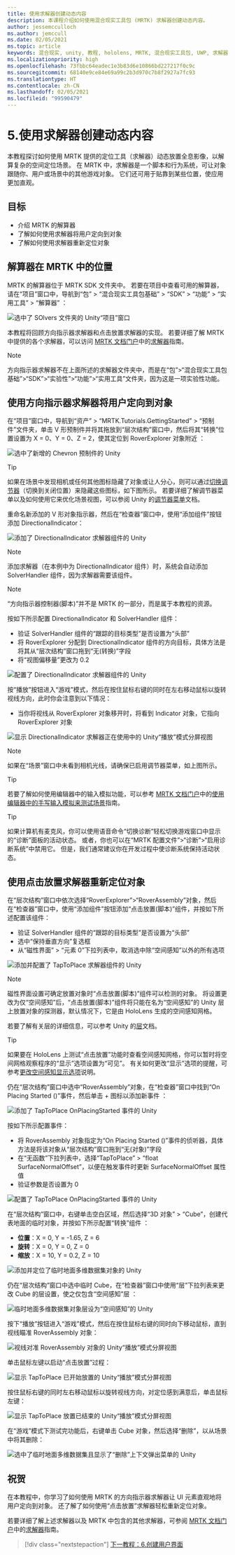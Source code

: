 ```yaml
---
title: 使用求解器创建动态内容
description: 本课程介绍如何使用混合现实工具包 (MRTK) 求解器创建动态内容。
author: jessemcculloch
ms.author: jemccull
ms.date: 02/05/2021
ms.topic: article
keywords: 混合现实, unity, 教程, hololens, MRTK, 混合现实工具包, UWP, 求解器
ms.localizationpriority: high
ms.openlocfilehash: 73fbbc64eadec1e3b83d6e10866bd227217f0c9c
ms.sourcegitcommit: 68140e9ce84e69a99c2b3d970c7b8f2927a7fc93
ms.translationtype: HT
ms.contentlocale: zh-CN
ms.lasthandoff: 02/05/2021
ms.locfileid: "99590479"
---
```

# <a name="5-creating-dynamic-content-using-solvers"></a>5.使用求解器创建动态内容

本教程探讨如何使用 MRTK 提供的定位工具（求解器）动态放置全息影像，以解算复杂的空间定位场景。 在 MRTK 中，求解器是一个脚本和行为系统，可让对象跟随你、用户或场景中的其他游戏对象。 它们还可用于贴靠到某些位置，使应用更加直观。

## <a name="objectives"></a>目标

* 介绍 MRTK 的解算器
* 了解如何使用求解器将用户定向到对象
* 了解如何使用求解器重新定位对象

## <a name="location-of-solvers-in-the-mrtk"></a>解算器在 MRTK 中的位置

 MRTK 的解算器位于 MRTK SDK 文件夹中。 若要在项目中查看可用的解算器，请在“项目”窗口中，导航到“包” > “混合现实工具包基础” > “SDK” > “功能” > “实用工具” > “解算器”     ：

![选中了 SOlvers 文件夹的 Unity“项目”窗口](images/mr-learning-base/base-05-section1-step1-1.png)

本教程将回顾方向指示器求解器和点击放置求解器的实现。 若要详细了解 MRTK 中提供的各个求解器，可以访问 [MRTK 文档门户](https://microsoft.github.io/MixedRealityToolkit-Unity/README.html)中的[求解器](https://microsoft.github.io/MixedRealityToolkit-Unity/Documentation/README_Solver.html)指南。

> [!NOTE]
> 方向指示器求解器不在上面所述的求解器文件夹中，而是在“包”>“混合现实工具包基础”>“SDK”>“实验性”>“功能”>“实用工具”文件夹，因为这是一项实验性功能。

## <a name="using-the-directional-indicator-solver-to-direct-the-user-to-objects"></a>使用方向指示器求解器将用户定向到对象

在“项目”窗口中，导航到“资产” > “MRTK.Tutorials.GettingStarted” > “预制件”文件夹，单击 V 形预制件并将其拖放到“层次结构”窗口中，然后将其“转换”位置设置为 X = 0、Y = 0、Z = 2，使其定位到 RoverExplorer 对象附近    ：

![选中了新增的 Chevron 预制件的 Unity](images/mr-learning-base/base-05-section2-step1-1.png)

> [!TIP]
> 如果在场景中发现相机或任何其他图标隐藏了对象或让人分心，则可以通过<a href="https://docs.unity3d.com/2019.1/Documentation/Manual/GizmosMenu.html" target="_blank">切换调节器</a>（切换到关闭位置）来隐藏这些图标，如下图所示。 若要详细了解调节器菜单以及如何使用它来优化场景视图，可以参阅 Unity 的<a href="https://docs.unity3d.com/Manual/GizmosMenu.html" target="_blank">调节器菜单</a>文档。

重命名新添加的 V 形对象指示器，然后在“检查器”窗口中，使用“添加组件”按钮添加 DirectionalIndicator：  

![添加了 DirectionalIndicator 求解器组件的 Unity](images/mr-learning-base/base-05-section2-step1-2.png)

> [!NOTE]
> 添加求解器（在本例中为 DirectionalIndicator 组件）时，系统会自动添加 SolverHandler 组件，因为求解器需要该组件。

> [!NOTE]
> “方向指示器控制器(脚本)”并不是 MRTK 的一部分，而是属于本教程的资源。

按如下所示配置 DirectionalIndicator 和 SolverHandler 组件：

* 验证 SolverHandler 组件的“跟踪的目标类型”是否设置为“头部”  
* 将 RoverExplorer 分配到 DirectionalIndicator 组件的方向目标，具体方法是将其从“层次结构”窗口拖到“无(转换)”字段   
* 将“视图偏移量”更改为 0.2

![配置了 DirectionalIndicator 求解器组件的 Unity](images/mr-learning-base/base-05-section2-step1-3.png)

按“播放”按钮进入“游戏”模式，然后在按住鼠标右键的同时在左右移动鼠标以旋转视线方向，此时你会注意到以下情况：

* 当你将视线从 RoverExplorer 对象移开时，将看到 Indicator 对象，它指向 RoverExplorer 对象

![显示 DirectionalIndicator 求解器正在使用中的 Unity“播放”模式分屏视图](images/mr-learning-base/base-05-section2-step1-4.png)

> [!NOTE]
> 如果在“场景”窗口中未看到相机光线，请确保已启用调节器菜单，如上图所示。

> [!TIP]
> 若要了解如何使用编辑器中的输入模拟功能，可以参考 [MRTK 文档门户](https://microsoft.github.io/MixedRealityToolkit-Unity/README.html)中的[使用编辑器中的手写输入模拟来测试场景](https://microsoft.github.io/MixedRealityToolkit-Unity/Documentation/GettingStartedWithTheMRTK.html#using-the-in-editor-hand-input-simulation-to-test-a-scene)指南。

> [!TIP]
> 如果计算机有麦克风，你可以使用语音命令“切换诊断”轻松切换游戏窗口中显示的“诊断”面板的活动状态。 或者，你也可以在“MRTK 配置文件”>“诊断”>“启用诊断系统”中禁用它。 但是，我们通常建议你在开发过程中使诊断系统保持活动状态。

## <a name="using-the-tap-to-place-solver-to-reposition-objects"></a>使用点击放置求解器重新定位对象

在“层次结构”窗口中依次选择“RoverExplorer”>“RoverAssembly”对象，然后在“检查器”窗口中，使用“添加组件”按钮添加“点击放置(脚本)”组件，并按如下所述配置该组件：  

* 验证 SolverHandler 组件的“跟踪的目标类型”是否设置为“头部”  
* 选中“保持垂直方向”复选框
* 从“磁性界面” > “元素 0”下拉列表中，取消选中除“空间感知”以外的所有选项  

![添加并配置了 TapToPlace 求解器组件的 Unity](images/mr-learning-base/base-05-section3-step1-1.png)

> [!NOTE]
> 磁性界面设置可确定放置对象时“点击放置(脚本)”组件可以检测的对象。 将设置更改为仅“空间感知”后，“点击放置(脚本)”组件将只能在名为“空间感知”的 Unity 层上放置对象的探测器，默认情况下，它是由 HoloLens 生成的空间感知网格。
>
>若要了解有关层的详细信息，可以参考 Unity 的<a href="https://docs.unity3d.com/Manual/Layers.html" target="_blank">层</a>文档。

> [!TIP]
> 如果要在 HoloLens 上测试“点击放置”功能时查看空间感知网格，你可以暂时将空间网格观察程序的“显示”选项设置为“可见”。 有关如何更改“显示”选项的提醒，可参考[更改空间感知显示选项](mr-learning-base-03.md#changing-the-spatial-awareness-display-option)说明。

仍在“层次结构”窗口中选中“RoverAssembly”对象，在“检查器”窗口中找到“On Placing Started ()”事件，然后单击 + 图标以添加新事件 ：

![添加了 TapToPlace OnPlacingStarted 事件的 Unity](images/mr-learning-base/base-05-section3-step1-2.png)

按如下所示配置事件：

* 将 RoverAssembly 对象指定为“On Placing Started ()”事件的侦听器，具体方法是将该对象从“层次结构”窗口拖到“无(对象)”字段 
* 在“无函数”下拉列表中，选择“TapToPlace” > “float SurfaceNormalOffset”，以便在触发事件时更新 SurfaceNormalOffset 属性值  
* 验证参数是否设置为 0

![配置了 TapToPlace OnPlacingStarted 事件的 Unity](images/mr-learning-base/base-05-section3-step1-3.png)

在“层次结构”窗口中，右键单击空白区域，然后选择“3D 对象” > “Cube”，创建代表地面的临时对象，并按如下所示配置“转换”组件  ：

* **位置**：X = 0, Y = -1.65, Z = 6
* **旋转**：X = 0, Y = 0, Z = 0
* **缩放**：X = 10, Y = 0.2, Z = 10

![添加并定位了临时地面多维数据集对象的 Unity](images/mr-learning-base/base-05-section3-step1-4.png)

仍在“层次结构”窗口中选中临时 Cube，在“检查器”窗口中使用“层”下拉列表来更改 Cube 的层设置，使之仅包含“空间感知”层 ：

![临时地面多维数据集对象层设为“空间感知”的 Unity](images/mr-learning-base/base-05-section3-step1-5.png)

按下“播放”按钮进入“游戏”模式，然后在按住鼠标右键的同时向下移动鼠标，直到视线瞄准 RoverAssembly 对象：

![视线对准 RoverAssembly 对象的 Unity“播放”模式分屏视图](images/mr-learning-base/base-05-section3-step1-6.png)

单击鼠标左键以启动“点击放置”过程：

![显示 TapToPlace 已开始放置的 Unity“播放”模式分屏视图](images/mr-learning-base/base-05-section3-step1-7.png)

按住鼠标右键的同时左右移动鼠标以旋转视线方向，对定位感到满意后，单击鼠标左键：

![显示 TapToPlace 放置已结束的 Unity“播放”模式分屏视图](images/mr-learning-base/base-05-section3-step1-8.png)

在“游戏”模式下测试完功能后，右键单击 Cube 对象，然后选择“删除”，以从场景中将其删除：

![选中了临时地面多维数据集且显示了“删除”上下文弹出菜单的 Unity](images/mr-learning-base/base-05-section3-step1-9.png)

## <a name="congratulations"></a>祝贺

在本教程中，你学习了如何使用 MRTK 的方向指示器求解器让 UI 元素直观地将用户定向到对象。 还了解了如何使用“点击放置”求解器轻松重新定位对象。

若要详细了解上述求解器以及 MRTK 中包含的其他求解器，可参阅 [MRTK 文档门户](https://microsoft.github.io/MixedRealityToolkit-Unity/README.html)中的[求解器](https://microsoft.github.io/MixedRealityToolkit-Unity/Documentation/README_Solver.html)指南。

> [!div class="nextstepaction"]
>[下一教程：6.创建用户界面](mr-learning-base-06.md)
